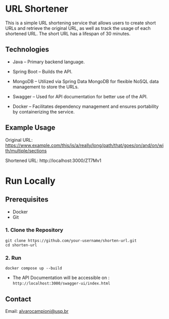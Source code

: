 
# URL Shortener
This is a simple URL shortening service that allows users to create short URLs and retrieve the original URL, as well as track the usage of each shortened URL. The short URL has a lifespan of 30 minutes.




## Technologies
- Java – Primary backend language.

- Spring Boot – Builds the API.

- MongoDB – Utilized via Spring Data MongoDB for flexible NoSQL data management to store the URLs.

- Swagger – Used for API documentation for better use of the API.

- Docker – Facilitates dependency management and ensures portability by containerizing the service.

## Example Usage

Original URL: https://www.example.com/this/is/a/really/long/path/that/goes/on/and/on/with/multiple/sections

Shortened URL: http://localhost:3000/ZT7Mv1

# Run Locally

## Prerequisites
- Docker
- Git

### 1. Clone the Repository
```
git clone https://github.com/your-username/shorten-url.git
cd shorten-url
```
### 2. Run
```
docker compose up --build
```
- The API Documentation will be accessible on : `http://localhost:3000/swagger-ui/index.html`








## Contact
Email: alvarocampioni@usp.br


